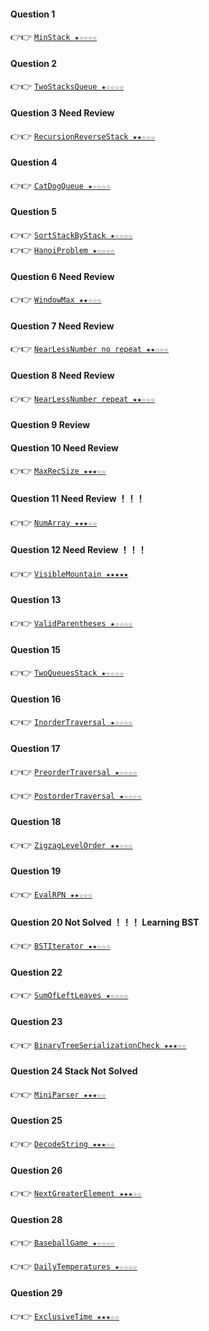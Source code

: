 #### Question 1 
👉👉  [`MinStack ★☆☆☆☆`](https://github.com/jevishoo/algorithm_learning/blob/master/code/StackQueue/MinStack.java)
#### Question 2
👉👉  [`TwoStacksQueue ★☆☆☆☆`](https://github.com/jevishoo/algorithm_learning/blob/master/code/StackQueue/TwoStacksQueue.java)
#### Question 3 Need Review
👉👉  [`RecursionReverseStack ★★☆☆☆`](https://github.com/jevishoo/algorithm_learning/blob/master/code/StackQueue/RecursionReverseStack.java)
#### Question 4 
👉👉  [`CatDogQueue ★☆☆☆☆`](https://github.com/jevishoo/algorithm_learning/blob/master/code/StackQueue/CatDogQueue.java)
#### Question 5 
👉👉  [`SortStackByStack ★☆☆☆☆`](https://github.com/jevishoo/algorithm_learning/blob/master/code/StackQueue/SortStackByStack.java)    
👉👉  [`HanoiProblem ★☆☆☆☆`](https://github.com/jevishoo/algorithm_learning/blob/master/code/StackQueue/HanoiProblem.java)    
#### Question 6 Need Review
👉👉  [`WindowMax ★★☆☆☆`](https://github.com/jevishoo/algorithm_learning/blob/master/code/StackQueue/WindowMax.java)
#### Question 7 Need Review
👉👉  [`NearLessNumber no repeat ★★☆☆☆`](https://github.com/jevishoo/algorithm_learning/blob/master/code/StackQueue/NearLessNumber.java)
#### Question 8 Need Review
👉👉  [`NearLessNumber repeat ★★☆☆☆`](https://github.com/jevishoo/algorithm_learning/blob/master/code/StackQueue/NearLessNumber.java)
#### Question 9 Review
#### Question 10 Need Review
👉👉  [`MaxRecSize ★★★☆☆`](https://github.com/jevishoo/algorithm_learning/blob/master/code/StackQueue/MaxRecSize.java)
#### Question 11 Need Review ！！！
👉👉  [`NumArray ★★★☆☆`](https://github.com/jevishoo/algorithm_learning/blob/master/code/StackQueue/NumArray.java)
#### Question 12 Need Review ！！！
👉👉  [`VisibleMountain ★★★★★`](https://github.com/jevishoo/algorithm_learning/blob/master/code/StackQueue/VisibleMountain.java)
#### Question 13 
👉👉  [`ValidParentheses ★☆☆☆☆`](https://github.com/jevishoo/algorithm_learning/blob/master/code/StackQueue/ValidParentheses.java)
#### Question 15
👉👉  [`TwoQueuesStack ★☆☆☆☆`](https://github.com/jevishoo/algorithm_learning/blob/master/code/StackQueue/TwoQueuesStack.java)
#### Question 16
👉👉  [`InorderTraversal ★☆☆☆☆`](https://github.com/jevishoo/algorithm_learning/blob/master/code/StackQueue/InorderTraversal.java)
#### Question 17
👉👉  [`PreorderTraversal ★☆☆☆☆`](https://github.com/jevishoo/algorithm_learning/blob/master/code/StackQueue/PreorderTraversal.java)

👉👉  [`PostorderTraversal ★☆☆☆☆`](https://github.com/jevishoo/algorithm_learning/blob/master/code/StackQueue/PostorderTraversal.java)
#### Question 18
👉👉  [`ZigzagLevelOrder ★★☆☆☆`](https://github.com/jevishoo/algorithm_learning/blob/master/code/StackQueue/ZigzagLevelOrder.java)
#### Question 19
👉👉  [`EvalRPN ★★☆☆☆`](https://github.com/jevishoo/algorithm_learning/blob/master/code/StackQueue/EvalRPN.java)
#### Question 20 Not Solved ！！！ Learning BST
👉👉  [`BSTIterator ★★☆☆☆`](https://github.com/jevishoo/algorithm_learning/blob/master/code/StackQueue/BSTIterator.java)
#### Question 22
👉👉  [`SumOfLeftLeaves ★☆☆☆☆`](https://github.com/jevishoo/algorithm_learning/blob/master/code/StackQueue/SumOfLeftLeaves.java)
#### Question 23
👉👉  [`BinaryTreeSerializationCheck ★★★☆☆`](https://github.com/jevishoo/algorithm_learning/blob/master/code/StackQueue/BinaryTreeSerializationCheck.java)
#### Question 24 Stack Not Solved
👉👉  [`MiniParser ★★★☆☆`](https://github.com/jevishoo/algorithm_learning/blob/master/code/StackQueue/MiniParser.java)
#### Question 25
👉👉  [`DecodeString ★★★☆☆`](https://github.com/jevishoo/algorithm_learning/blob/master/code/StackQueue/DecodeString.java)
#### Question 26
👉👉  [`NextGreaterElement ★★★☆☆`](https://github.com/jevishoo/algorithm_learning/blob/master/code/StackQueue/NextGreaterElement.java)
#### Question 28
👉👉  [`BaseballGame ★☆☆☆☆`](https://github.com/jevishoo/algorithm_learning/blob/master/code/StackQueue/BaseballGame.java)

👉👉  [`DailyTemperatures ★☆☆☆☆`](https://github.com/jevishoo/algorithm_learning/blob/master/code/StackQueue/DailyTemperatures.java)
#### Question 29
👉👉  [`ExclusiveTime ★★★☆☆`](https://github.com/jevishoo/algorithm_learning/blob/master/code/StackQueue/ExclusiveTime.java)
